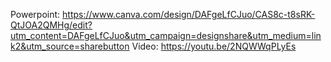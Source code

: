 Powerpoint: https://www.canva.com/design/DAFgeLfCJuo/CAS8c-t8sRK-QtJOA2QMHg/edit?utm_content=DAFgeLfCJuo&utm_campaign=designshare&utm_medium=link2&utm_source=sharebutton
Video: https://youtu.be/2NQWWqPLyEs
